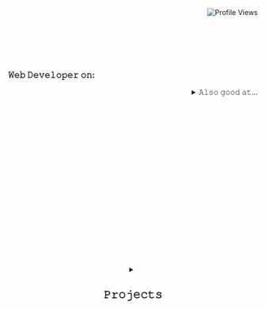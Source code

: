 <div id="header" align="center">
  
  <div id="badges">
    <!--   contactLinks   -->
  </div>
  
  <!--  Profile views  -->
 <div align="right">
    <img src="https://komarev.com/ghpvc/?username=daniilboyarinkov&style=plastic&color=000000" alt="Profile Views"/>
  </div>
</div>

<br/>
<br/>
<br/>
<br/>
<br/>

<h3 align="left">𝚆𝚎𝚋 𝙳𝚎𝚟𝚎𝚕𝚘𝚙𝚎𝚛 𝚘𝚗:</h3>

<div align="center">
  <!--  topTechnologies  -->
</div>
  
<details align="right">
  <summary>𝙰𝚕𝚜𝚘 𝚐𝚘𝚘𝚍 𝚊𝚝...</summary>
  <!--  restTechnologies  -->
</details>  

<br/>
<br/>
<br/>
<br/>
<br/>

<br/>
<br/>
<br/>
<br/>
<br/>

<!--  CodeWars  -->
<div align="right">
  <!--  CODEWARS_BADGE  -->
 </div>

<!--  Leetcode  -->
<div  align="left">
  <!--  LEETCODE_BADGE  -->
  </a>
</div>
  
<br/>
<br/>
<br/>
<br/>
<br/>

<br/>
<br/>
<br/>
<br/>
<br/>
  
<!------------------------------------------------------------>

<div align="center">
  <details>
    <summary>
      <h2>
        𝙿𝚛𝚘𝚓𝚎𝚌𝚝𝚜
      </h2>
    </summary>
    
    <!-- projects -->
  </details>
</div>

<!------------------------------------------------------------>

